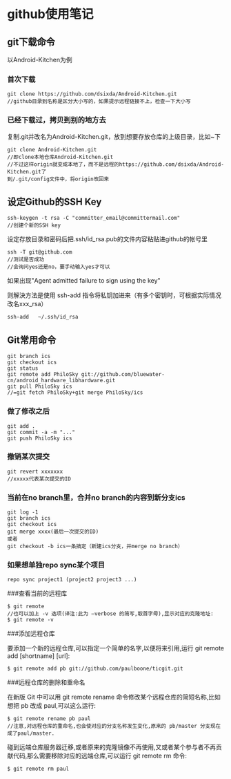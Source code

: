 github使用笔记
=============


git下载命令
----------
以Android-Kitchen为例

### 首次下载
	git clone https://github.com/dsixda/Android-Kitchen.git
	//github目录到名称是区分大小写的，如果提示远程链接不上，检查一下大小写

### 已经下载过，拷贝到别的地方去
复制.git并改名为Android-Kitchen.git，放到想要存放仓库的上级目录，比如~下
	
	git clone Android-Kitchen.git
	//即clone本地仓库Android-Kitchen.git
	//不过这样origin就变成本地了，而不是远程的https://github.com/dsixda/Android-Kitchen.git了
	到/.git/config文件中，将origin改回来


设定Github的SSH Key
------------------
	ssh-keygen -t rsa -C "committer_email@committermail.com"  
	//创建个新的SSH key

设定存放目录和密码后把.ssh/id_rsa.pub的文件内容粘贴进github的帐号里

	ssh -T git@github.com 
	//测试是否成功
	//会询问yes还是no，要手动输入yes才可以  

如果出现"Agent admitted failure to sign using the key"

则解決方法是使用 ssh-add 指令将私钥加进来（有多个密钥时，可根据实际情况改名xxx_rsa）

	ssh-add   ~/.ssh/id_rsa

Git常用命令
----------
	git branch ics
	git checkout ics
	git status
	git remote add PhiloSky git://github.com/bluewater-cn/android_hardware_libhardware.git
	git pull PhiloSky ics
	//=git fetch PhiloSky+git merge PhiloSky/ics
### 做了修改之后
	git add .
	git commit -a -m "..."
	git push PhiloSky ics
### 撤销某次提交
	git revert xxxxxxx
	//xxxxx代表某次提交的ID

### 当前在no branch里，合并no branch的内容到新分支ics
	git log -1
	git branch ics
	git checkout ics
	git merge xxxx(最后一次提交的ID)
	或者 
	git checkout -b ics一条搞定（新建ics分支，并merge no branch）

### 如果想单独repo sync某个项目
	repo sync project1 (project2 project3 ...)
	
	
###查看当前的远程库

    $ git remote
    //也可以加上 -v 选项(译注:此为 –verbose 的简写,取首字母),显示对应的克隆地址:
    $ git remote -v
    
###添加远程仓库

要添加一个新的远程仓库,可以指定一个简单的名字,以便将来引用,运行 git remote add [shortname] [url]:

    $ git remote add pb git://github.com/paulboone/ticgit.git

###远程仓库的删除和重命名

在新版 Git 中可以用 git remote rename 命令修改某个远程仓库的简短名称,比如想把 pb 改成 paul,可以这么运行:

    $ git remote rename pb paul
    //注意,对远程仓库的重命名,也会使对应的分支名称发生变化,原来的 pb/master 分支现在成了paul/master.

碰到远端仓库服务器迁移,或者原来的克隆镜像不再使用,又或者某个参与者不再贡献代码,那么需要移除对应的远端仓库,可以运行 git remote rm 命令:

    $ git remote rm paul
